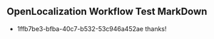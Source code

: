 ## OpenLocalization Workflow Test MarkDown
* 1ffb7be3-bfba-40c7-b532-53c946a452ae thanks!

<!--HONumber=Aug16_HO5-->


